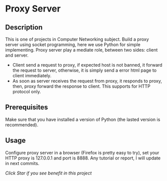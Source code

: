 # Proxy Server

## Description
This is one of projects in Computer Networking subject.
Build a proxy server using socket programming, here we use Python for simple implementing.
Proxy server play a mediate role, between two sides: client and server.
* Client send a request to proxy, if expected host is not banned, it forward the request to server, otherwise, it is simply send a error html page to client immediately.
* As soon as server receives the request from proxy, it responds to proxy, then, proxy forward the response to client.
This supports for HTTP protocol only.

## Prerequisites
Make sure that you have installed a version of Python (the lasted version is recommended).

## Usage
Configure proxy server in a browser (Firefox is pretty easy to try), set your HTTP proxy is 127.0.0.1 and port is 8888.
Any tutorial or report, I will update in next commits.

*Click Star if you see benefit in this project*
